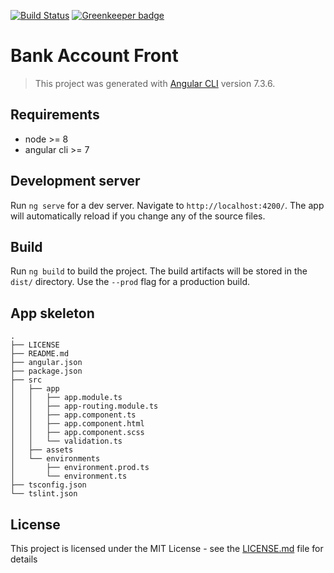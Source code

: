 [![Build Status](https://travis-ci.com/JhonatanMedeiros/bank-account-front.svg?branch=master)](https://travis-ci.com/JhonatanMedeiros/bank-account-front) [![Greenkeeper badge](https://badges.greenkeeper.io/JhonatanMedeiros/bank-account-front.svg)](https://greenkeeper.io/)

# Bank Account Front

> This project was generated with [Angular CLI](https://github.com/angular/angular-cli) version 7.3.6.

## Requirements

- node >= 8
- angular cli >= 7

## Development server

Run `ng serve` for a dev server. Navigate to `http://localhost:4200/`. The app will automatically reload if you change any of the source files.

## Build

Run `ng build` to build the project. The build artifacts will be stored in the `dist/` directory. Use the `--prod` flag for a production build.

## App skeleton
```
.
├── LICENSE
├── README.md
├── angular.json
├── package.json
├── src
│   ├── app
│   │   ├── app.module.ts
│   │   ├── app-routing.module.ts
│   │   ├── app.component.ts
│   │   ├── app.component.html
│   │   ├── app.component.scss
│   │   └── validation.ts
│   ├── assets
│   └── environments
│       ├── environment.prod.ts
│       └── environment.ts
├── tsconfig.json
└── tslint.json
```

## License

This project is licensed under the MIT License - see the [LICENSE.md](LICENSE) file for details
